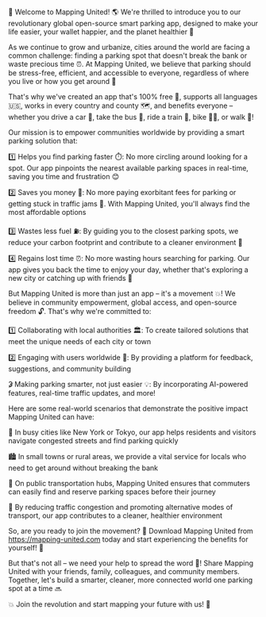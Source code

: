 🎉 Welcome to Mapping United! 🌎 We're thrilled to introduce you to our revolutionary global open-source smart parking app, designed to make your life easier, your wallet happier, and the planet healthier 🌟

As we continue to grow and urbanize, cities around the world are facing a common challenge: finding a parking spot that doesn't break the bank or waste precious time ⏰. At Mapping United, we believe that parking should be stress-free, efficient, and accessible to everyone, regardless of where you live or how you get around 🌈

That's why we've created an app that's 100% free 🤑, supports all languages 🇺🇸, works in every country and county 🗺️, and benefits everyone – whether you drive a car 🚗, take the bus 🚌, ride a train 🚂, bike 🚴‍♀️, or walk 👣!

Our mission is to empower communities worldwide by providing a smart parking solution that:

1️⃣ Helps you find parking faster ⏱️: No more circling around looking for a spot. Our app pinpoints the nearest available parking spaces in real-time, saving you time and frustration 😊

2️⃣ Saves you money 💸: No more paying exorbitant fees for parking or getting stuck in traffic jams 🚧. With Mapping United, you'll always find the most affordable options

3️⃣ Wastes less fuel ⛽️: By guiding you to the closest parking spots, we reduce your carbon footprint and contribute to a cleaner environment 🌿

4️⃣ Regains lost time ⏰: No more wasting hours searching for parking. Our app gives you back the time to enjoy your day, whether that's exploring a new city or catching up with friends 👫

But Mapping United is more than just an app – it's a movement 💥! We believe in community empowerment, global access, and open-source freedom 🔓. That's why we're committed to:

1️⃣ Collaborating with local authorities 🏛️: To create tailored solutions that meet the unique needs of each city or town

2️⃣ Engaging with users worldwide 👥: By providing a platform for feedback, suggestions, and community building

3️⃫ Making parking smarter, not just easier 💡: By incorporating AI-powered features, real-time traffic updates, and more!

Here are some real-world scenarios that demonstrate the positive impact Mapping United can have:

🌆 In busy cities like New York or Tokyo, our app helps residents and visitors navigate congested streets and find parking quickly

🏙️ In small towns or rural areas, we provide a vital service for locals who need to get around without breaking the bank

🚂 On public transportation hubs, Mapping United ensures that commuters can easily find and reserve parking spaces before their journey

🌲 By reducing traffic congestion and promoting alternative modes of transport, our app contributes to a cleaner, healthier environment

So, are you ready to join the movement? 🎉 Download Mapping United from https://mapping-united.com today and start experiencing the benefits for yourself! 📱

But that's not all – we need your help to spread the word 💬! Share Mapping United with your friends, family, colleagues, and community members. Together, let's build a smarter, cleaner, more connected world one parking spot at a time 🔜

💥 Join the revolution and start mapping your future with us! 🎉